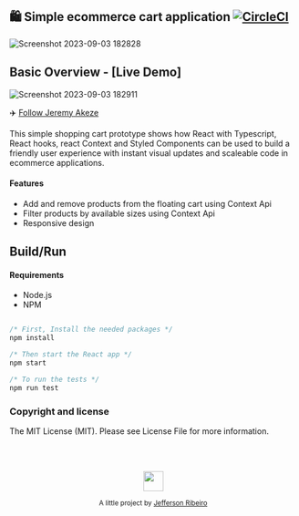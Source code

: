 


## 🛍️ Simple ecommerce cart application [![CircleCI](https://circleci.com/gh/jeffersonRibeiro/react-shopping-cart.svg?style=svg)](https://circleci.com/gh/jeffersonRibeiro/react-shopping-cart)

<p align="center">

 ![Screenshot 2023-09-03 182828](https://github.com/anshul-132002/AddTo_Cart/assets/128448038/d39f8639-5768-4ab6-9c64-f0799919d687)



</p>

## Basic Overview - [Live Demo] 

<p align="left">

![Screenshot 2023-09-03 182911](https://github.com/anshul-132002/AddTo_Cart/assets/128448038/53c7dcfc-b9c3-4248-9e34-e1a060fea43b)

</p>

✈️ [Follow Jeremy Akeze](https://github.com/anshul-132002)

This simple shopping cart prototype shows how React with Typescript, React hooks, react Context and Styled Components can be used to build a friendly user experience with instant visual updates and scaleable code in ecommerce applications.

#### Features

- Add and remove products from the floating cart using Context Api
- Filter products by available sizes using Context Api
- Responsive design

<!--
## Getting started

Try playing with the code on CodeSandbox :)

[![Edit app](https://codesandbox.io/static/img/play-codesandbox.svg)](https://codesandbox.io/s/74rykw70qq)
 -->

## Build/Run

#### Requirements

- Node.js
- NPM

```javascript

/* First, Install the needed packages */
npm install

/* Then start the React app */
npm start

/* To run the tests */
npm run test

```

### Copyright and license

The MIT License (MIT). Please see License File for more information.

<br/>
<br/>

<p align="center"><img src="http://www.jeffersonribeiro.com/assets/img/apple-icon-180x180.png" width="35" height="35"/></p>
<p align="center">
<sub>A little project by <a href="http://www.jeffersonribeiro.com/">Jefferson Ribeiro</a></sub>
</p>
